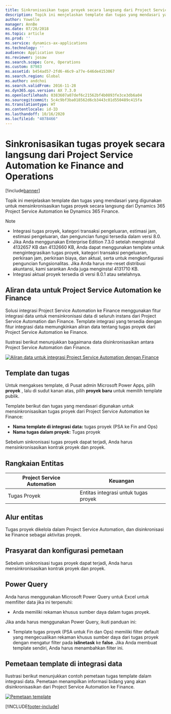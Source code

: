 ```yaml
---
title: Sinkronisasikan tugas proyek secara langsung dari Project Service Automation ke Finance and Operations
description: Topik ini menjelaskan template dan tugas yang mendasari yang digunakan untuk mensinkronisasikan tugas proyek secara langsung dari Microsoft Dynamics 365 Project Service Automation ke Dynamics 365 Finance.
author: Yowelle
manager: AnnBe
ms.date: 07/20/2018
ms.topic: article
ms.prod: ''
ms.service: dynamics-ax-applications
ms.technology: ''
audience: Application User
ms.reviewer: josaw
ms.search.scope: Core, Operations
ms.custom: 87983
ms.assetid: b454ad57-2fd6-46c9-a77e-646de4153067
ms.search.region: Global
ms.author: andchoi
ms.search.validFrom: 2016-11-28
ms.dyn365.ops.version: AX 7.3.0
ms.openlocfilehash: 0383607a07def6c21562bf4b0893fe3ce3db6a04
ms.sourcegitcommit: 5c4c9bf3ba018562d6cb3443c01d550489c415fa
ms.translationtype: HT
ms.contentlocale: id-ID
ms.lasthandoff: 10/16/2020
ms.locfileid: "4078466"
---
```

# <a name="synchronize-project-tasks-directly-from-project-service-automation-to-finance-and-operations"></a>Sinkronisasikan tugas proyek secara langsung dari Project Service Automation ke Finance and Operations

[!include[banner](../includes/banner.md)]

Topik ini menjelaskan template dan tugas yang mendasari yang digunakan untuk mensinkronisasikan tugas proyek secara langsung dari Dynamics 365 Project Service Automation ke Dynamics 365 Finance.

> [!NOTE]
> - Integrasi tugas proyek, kategori transaksi pengeluaran, estimasi jam, estimasi pengeluaran, dan penguncian fungsi tersedia dalam versi 8.0.
> - Jika Anda menggunakan Enterprise Edition 7.3.0 setelah menginstal 4132657 KB dan 4132660 KB, Anda dapat menggunakan template untuk mengintegrasikan tugas proyek, kategori transaksi pengeluaran, perkiraan jam, perkiraan biaya, dan aktual, serta untuk mengkonfigurasi penguncian fungsionalitas. Jika Anda harus me-reset distribusi akuntansi, kami sarankan Anda juga menginstal 4131710 KB.
> - Integrasi aktual proyek tersedia di versi 8.0.1 atau setelahnya.

## <a name="data-flow-for-project-service-automation-to-finance"></a>Aliran data untuk Project Service Automation ke Finance

Solusi integrasi Project Service Automation ke Finance menggunakan fitur integrasi data untuk mensinkronisasi data di seluruh instans dari Project Service Automation dan Finance. Template integrasi yang tersedia dengan fitur integrasi data memungkinkan aliran data tentang tugas proyek dari Project Service Automation ke Finance.

Ilustrasi berikut menunjukkan bagaimana data disinkronisasikan antara Project Service Automation dan Finance.

[![Aliran data untuk integrasi Project Service Automation dengan Finance](./media/ProjectTasksFlow.png)](./media/ProjectTasksFlow.png)

## <a name="template-and-task"></a>Template dan tugas

Untuk mengakses template, di Pusat admin Microsoft Power Apps, pilih **proyek** , lalu di sudut kanan atas, pilih **proyek baru** untuk memilih template publik.

Template berikut dan tugas yang mendasari digunakan untuk mensinkronisasikan tugas proyek dari Project Service Automation ke Finance:

- **Nama template di integrasi data:** tugas proyek (PSA ke Fin and Ops)
- **Nama tugas dalam proyek:** Tugas proyek

Sebelum sinkronisasi tugas proyek dapat terjadi, Anda harus mensinkronisasikan kontrak proyek dan proyek.

## <a name="entity-set"></a>Rangkaian Entitas

| Project Service Automation | Keuangan                             |
|----------------------------|-------------------------------------|
| Tugas Proyek              | Entitas integrasi untuk tugas proyek |

## <a name="entity-flow"></a>Alur entitas

Tugas proyek dikelola dalam Project Service Automation, dan disinkronisasi ke Finance sebagai aktivitas proyek.

## <a name="prerequisites-and-mapping-setup"></a>Prasyarat dan konfigurasi pemetaan

Sebelum sinkronisasi tugas proyek dapat terjadi, Anda harus mensinkronisasikan kontrak proyek dan proyek.

## <a name="power-query"></a>Power Query

Anda harus menggunakan Microsoft Power Query untuk Excel untuk memfilter data jika ini terpenuhi:

- Anda memiliki rekaman khusus sumber daya dalam tugas proyek.

Jika anda harus menggunakan Power Query, ikuti panduan ini:

- Template tugas proyek (PSA untuk Fin dan Ops) memiliki filter default yang mengecualikan rekaman khusus sumber daya dari tugas proyek dengan mengatur filter pada **islinetask** ke **false**. Jika Anda membuat template sendiri, Anda harus menambahkan filter ini.

## <a name="template-mapping-in-data-integration"></a>Pemetaan template di integrasi data

Ilustrasi berikut menunjukkan contoh pemetaan tugas template dalam integrasi data. Pemetaan menampilkan informasi bidang yang akan disinkronisasikan dari Project Service Automation ke Finance.

[![Pemetaan template](./media/ProjectTasksMapping.png)](./media/ProjectTasksMapping.png)


[!INCLUDE[footer-include](../includes/footer-banner.md)]